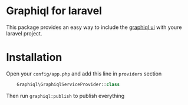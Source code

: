 Graphiql for laravel
====================

This package provides an easy way to include the [graphiql ui](https://github.com/graphql/graphiql) with youre laravel project.

Installation
============

Open your `config/app.php` and add this line in `providers` section
```php
    Graphiql\GraphiqlServiceProvider::class
```

Then run `graphiql:publish` to publish everything

